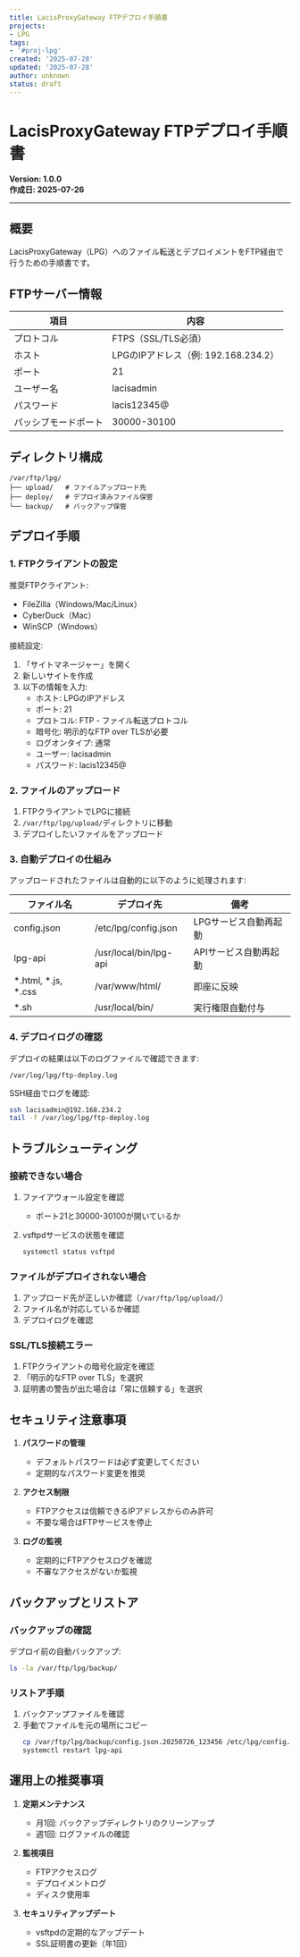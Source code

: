 ```yaml
---
title: LacisProxyGateway FTPデプロイ手順書
projects:
- LPG
tags:
- '#proj-lpg'
created: '2025-07-28'
updated: '2025-07-28'
author: unknown
status: draft
---
```

# LacisProxyGateway FTPデプロイ手順書

**Version: 1.0.0**  
**作成日: 2025-07-26**

---

## 概要

LacisProxyGateway（LPG）へのファイル転送とデプロイメントをFTP経由で行うための手順書です。

## FTPサーバー情報

| 項目 | 内容 |
|------|------|
| プロトコル | FTPS（SSL/TLS必須） |
| ホスト | LPGのIPアドレス（例: 192.168.234.2） |
| ポート | 21 |
| ユーザー名 | lacisadmin |
| パスワード | lacis12345@ |
| パッシブモードポート | 30000-30100 |

## ディレクトリ構成

```
/var/ftp/lpg/
├── upload/   # ファイルアップロード先
├── deploy/   # デプロイ済みファイル保管
└── backup/   # バックアップ保管
```

## デプロイ手順

### 1. FTPクライアントの設定

推奨FTPクライアント:
- FileZilla（Windows/Mac/Linux）
- CyberDuck（Mac）
- WinSCP（Windows）

接続設定:
1. 「サイトマネージャー」を開く
2. 新しいサイトを作成
3. 以下の情報を入力:
   - ホスト: LPGのIPアドレス
   - ポート: 21
   - プロトコル: FTP - ファイル転送プロトコル
   - 暗号化: 明示的なFTP over TLSが必要
   - ログオンタイプ: 通常
   - ユーザー: lacisadmin
   - パスワード: lacis12345@

### 2. ファイルのアップロード

1. FTPクライアントでLPGに接続
2. `/var/ftp/lpg/upload/`ディレクトリに移動
3. デプロイしたいファイルをアップロード

### 3. 自動デプロイの仕組み

アップロードされたファイルは自動的に以下のように処理されます:

| ファイル名 | デプロイ先 | 備考 |
|-----------|----------|------|
| config.json | /etc/lpg/config.json | LPGサービス自動再起動 |
| lpg-api | /usr/local/bin/lpg-api | APIサービス自動再起動 |
| *.html, *.js, *.css | /var/www/html/ | 即座に反映 |
| *.sh | /usr/local/bin/ | 実行権限自動付与 |

### 4. デプロイログの確認

デプロイの結果は以下のログファイルで確認できます:
```
/var/log/lpg/ftp-deploy.log
```

SSH経由でログを確認:
```bash
ssh lacisadmin@192.168.234.2
tail -f /var/log/lpg/ftp-deploy.log
```

## トラブルシューティング

### 接続できない場合

1. ファイアウォール設定を確認
   - ポート21と30000-30100が開いているか
   
2. vsftpdサービスの状態を確認
   ```bash
   systemctl status vsftpd
   ```

### ファイルがデプロイされない場合

1. アップロード先が正しいか確認（`/var/ftp/lpg/upload/`）
2. ファイル名が対応しているか確認
3. デプロイログを確認

### SSL/TLS接続エラー

1. FTPクライアントの暗号化設定を確認
2. 「明示的なFTP over TLS」を選択
3. 証明書の警告が出た場合は「常に信頼する」を選択

## セキュリティ注意事項

1. **パスワードの管理**
   - デフォルトパスワードは必ず変更してください
   - 定期的なパスワード変更を推奨

2. **アクセス制限**
   - FTPアクセスは信頼できるIPアドレスからのみ許可
   - 不要な場合はFTPサービスを停止

3. **ログの監視**
   - 定期的にFTPアクセスログを確認
   - 不審なアクセスがないか監視

## バックアップとリストア

### バックアップの確認

デプロイ前の自動バックアップ:
```bash
ls -la /var/ftp/lpg/backup/
```

### リストア手順

1. バックアップファイルを確認
2. 手動でファイルを元の場所にコピー
   ```bash
   cp /var/ftp/lpg/backup/config.json.20250726_123456 /etc/lpg/config.json
   systemctl restart lpg-api
   ```

## 運用上の推奨事項

1. **定期メンテナンス**
   - 月1回: バックアップディレクトリのクリーンアップ
   - 週1回: ログファイルの確認

2. **監視項目**
   - FTPアクセスログ
   - デプロイメントログ
   - ディスク使用率

3. **セキュリティアップデート**
   - vsftpdの定期的なアップデート
   - SSL証明書の更新（年1回） 